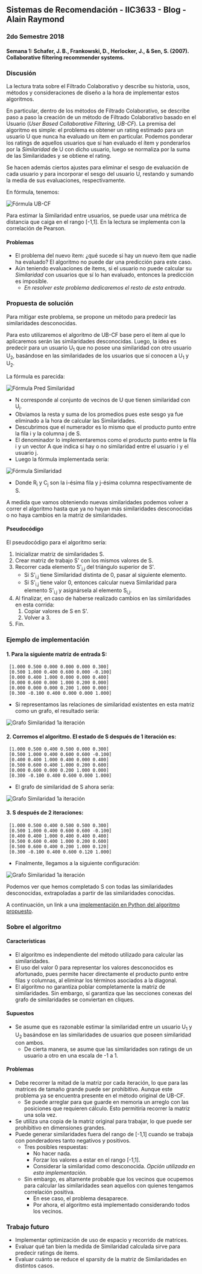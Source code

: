 ## Sistemas de Recomendación - IIC3633 - Blog - Alain Raymond
### 2do Semestre 2018

#### Semana 1:  Schafer, J. B., Frankowski, D., Herlocker, J., & Sen, S. (2007). Collaborative filtering recommender systems.

### Discusión
La lectura trata sobre el Filtrado Colaborativo y describe su historia, usos, métodos y consideraciones de diseño a la hora de implementar estos algoritmos.

En particular, dentro de los métodos de Filtrado Colaborativo, se describe paso a paso la creación de un método de Filtrado Colaborativo basado en el Usuario (_User Based Collaborative Filtering, UB-CF_). La premisa del algoritmo es simple: el problema es obtener un rating estimado para un usuario U que nunca ha evaluado un ítem en particular. Podemos ponderar los ratings de aquellos usuarios que sí han evaluado el ítem y ponderarlos por la _Similaridad_ de U con dicho usuario, luego se normaliza por la suma de las Similaridades y se obtiene el rating.

Se hacen además ciertos ajustes para eliminar el sesgo de evaluación de cada usuario y para incorporar el sesgo del usuario U, restando y sumando la media de sus evaluaciones, respectivamente.

En fórmula, tenemos:

![Fórmula UB-CF](https://github.com/alainray/recsys/blob/master/pred_rating_UB_CF.PNG)

Para estimar la Similaridad entre usuarios, se puede usar una métrica de distancia que caiga en el rango [-1,1]. En la lectura se implementa con la correlación de Pearson.

#### Problemas

* El problema del nuevo ítem: ¿qué sucede si hay un nuevo ítem que nadie ha evaluado? El algoritmo no puede dar una predicción para este caso.
* Aún teniendo evaluaciones de ítems, si el usuario no puede calcular su _Similaridad_ con usuarios que sí lo han evaluado, entonces la predicción es imposible. 
  * _En resolver este problema dedicaremos el resto de esta entrada_.
### Propuesta de solución
Para mitigar este problema, se propone un método para predecir las similaridades desconocidas. 

Para esto utilizaremos el algoritmo de UB-CF base pero el item al que lo aplicaremos serán las similaridades desconocidas. Luego, la idea es predecir para un usuario U<sub>1</sub> que no posee una similaridad con otro usuario U<sub>2</sub>, basándose en las similaridades de los usuarios que sí conocen a U<sub>1</sub> y U<sub>2</sub>.

La fórmula es parecida:

![Fórmula Pred Similaridad](https://github.com/alainray/recsys/blob/master/pred_similarity.PNG)

* N corresponde al conjunto de vecinos de U que tienen similaridad con U<sub>i</sub>.
* Obviamos la resta y suma de los promedios pues este sesgo ya fue eliminado a la hora de calcular las Similaridades.
* Descubrimos que el numerador es lo mismo que el producto punto entre la fila i y la columna j de S.
* El denominador lo implementaremos como el producto punto entre la fila i y un vector A que indica si hay o no similaridad entre el usuario i y el usuario j.
* Luego la fórmula implementada sería:

![Fórmula Similaridad](https://github.com/alainray/recsys/blob/master/similarity_semana1.PNG)
* Donde R<sub>i</sub> y C<sub>j</sub> son la i-ésima fila y j-ésima columna respectivamente de S.

A medida que vamos obteniendo nuevas similaridades podemos volver a correr el algoritmo hasta que ya no hayan más similaridades desconocidas o no haya cambios en la matriz de similaridades.

#### Pseudocódigo
El pseudocódigo para el algoritmo sería:

1. Inicializar matriz de similaridades S.
2. Crear matriz de trabajo S' con los mismos valores de S.
3. Recorrer cada elemento S'<sub>i,j</sub> del triángulo superior de S'.
   - Si S'<sub>i,j</sub> tiene Similaridad distinta de 0, pasar al siguiente elemento.
   - Si S'<sub>i,j</sub> tiene valor 0, entonces calcular nueva Similaridad para elemento S'<sub>i,j</sub> y asignársela al elemento S<sub>i,j</sub>.
4. Al finalizar, en caso de haberse realizado cambios en las similaridades en esta corrida:
   1. Copiar valores de S en S'.
   2. Volver a 3.
5. Fin.


### Ejemplo de implementación
#### 1. Para la siguiente matriz de entrada S:

```
 [1.000 0.500 0.000 0.000 0.000 0.300]
 [0.500 1.000 0.400 0.600 0.000 -0.100]
 [0.000 0.400 1.000 0.000 0.000 0.400]
 [0.000 0.600 0.000 1.000 0.200 0.000]
 [0.000 0.000 0.000 0.200 1.000 0.000]
 [0.300 -0.100 0.400 0.000 0.000 1.000]
```
* Si representamos las relaciones de similaridad existentes en esta matriz como un grafo, el resultado sería:
 
 ![Grafo Similaridad 1a iteración](https://github.com/alainray/recsys/blob/master/similarity_graph.PNG)

#### 2. Corremos el algoritmo. El estado de S después de 1 iteración es:
```
 [1.000 0.500 0.400 0.500 0.000 0.300]
 [0.500 1.000 0.400 0.600 0.600 -0.100]
 [0.400 0.400 1.000 0.400 0.000 0.400]
 [0.500 0.600 0.400 1.000 0.200 0.600]
 [0.000 0.600 0.000 0.200 1.000 0.000]
 [0.300 -0.100 0.400 0.600 0.000 1.000]
```
 * El grafo de similaridad de S ahora sería:
 
 ![Grafo Similaridad 1a iteración](https://github.com/alainray/recsys/blob/master/similarity_graph_it1.PNG)
 
#### 3. S después de 2 iteraciones:
```
 [1.000 0.500 0.400 0.500 0.500 0.300]
 [0.500 1.000 0.400 0.600 0.600 -0.100]
 [0.400 0.400 1.000 0.400 0.400 0.400]
 [0.500 0.600 0.400 1.000 0.200 0.600]
 [0.500 0.600 0.400 0.200 1.000 0.120]
 [0.300 -0.100 0.400 0.600 0.120 1.000]
```
 * Finalmente, llegamos a la siguiente configuración:
 
 ![Grafo Similaridad 1a iteración](https://github.com/alainray/recsys/blob/master/similarity_graph_it2.PNG)
 
Podemos ver que hemos completado S con todas las similaridades desconocidas, extrapoladas a partir de las similaridades conocidas.

A continuación, un link a una [implementación en Python del algoritmo propuesto](https://github.com/alainray/recsys/blob/master/semana1_similarity.py).

### Sobre el algoritmo
#### Características

* El algoritmo es independiente del método utilizado para calcular las similaridades.
* El uso del valor 0 para representar los valores desconocidos es afortunado, pues permite hacer directamente el producto punto entre 
filas y columnas, al eliminar los términos asociados a la diagonal.
* El algoritmo no garantiza poblar completamente la matriz de similaridades. Sin embargo, sí garantiza que las secciones conexas del grafo de similaridades se conviertan en cliques.

#### Supuestos

* Se asume que es razonable estimar la similaridad entre un usuario U<sub>1</sub> y U<sub>2</sub> basándose en las similaridades de usuarios que poseen similaridad con ambos.
   * De cierta manera, se asume que las similaridades son ratings de un usuario a otro en una escala de -1 a 1.
#### Problemas
* Debe recorrer la mitad de la matriz por cada iteración, lo que para las matrices de tamaño grande puede ser prohibitivo. Aunque este problema ya se encuentra presente en el método original de UB-CF.
  * Se puede arreglar para que guarde en memoria un arreglo con las posiciones que requieren cálculo. Esto permitiría recorrer la matriz una sola vez.
* Se utiliza una copia de la matriz original para trabajar, lo que puede ser prohibitivo en dimensiones grandes.
* Puede generar similaridades fuera del rango de [-1,1] cuando se trabaja con ponderadores tanto negativos y positivos.
  * Tres posibles respuestas:
    * No hacer nada.
    * Forzar los valores a estar en el rango [-1,1].
    * Considerar la similaridad como desconocida. _Opción utilizada en esta implementación_.
  * Sin embargo, es altamente probable que los vecinos que ocupemos para calcular las similaridades sean aquellos con quienes tengamos correlación positiva.
    * En ese caso, el problema desaparece.
    * Por ahora, el algoritmo está implementado considerando todos los vecinos.
 
### Trabajo futuro
* Implementar optimización de uso de espacio y recorrido de matrices.
* Evaluar qué tan bien la medida de Similaridad calculada sirve para predecir ratings de items.
* Evaluar cuánto se reduce el sparsity de la matriz de Similaridades en distintos casos.
